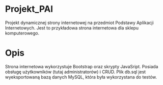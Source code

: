 # Projekt_PAI
Projekt dynamicznej strony internetowej na przedmiot Podstawy Aplikacji Internetowych. Jest to przykładowa strona internetowa dla sklepu komputerowego.

# Opis
Strona internetowa wykorzystuje Bootstrap oraz skrypty JavaSript. Posiada obsługę użytkowników (tutaj administratorów) i CRUD. Plik db.sql jest wyeksportowaną bazą danych MySQL, która była wykorzystana do testów.
